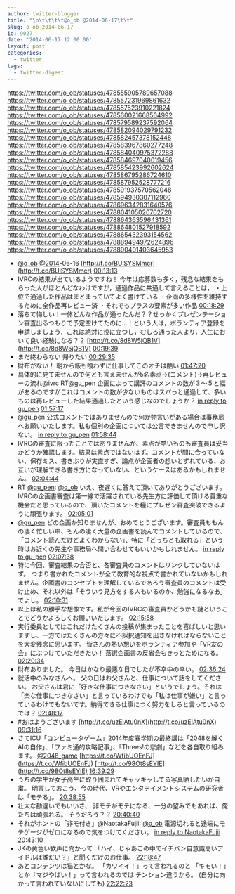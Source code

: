 ```yaml
---
author: twitter-blogger
title: "\n\t\t\t\t@o_ob @2014-06-17\t\t"
slug: o_ob-2014-06-17
id: 9027
date: '2014-06-17 12:00:00'
layout: post
categories:
  - twitter
tags:
  - twitter-digest
---
```


https://twitter.com/o_ob/statuses/478555905789657088 https://twitter.com/o_ob/statuses/478557231969861632 https://twitter.com/o_ob/statuses/478557523910221824 https://twitter.com/o_ob/statuses/478560021668564992 https://twitter.com/o_ob/statuses/478579589237592064 https://twitter.com/o_ob/statuses/478582094029791232 https://twitter.com/o_ob/statuses/478582457378152448 https://twitter.com/o_ob/statuses/478583967860277248 https://twitter.com/o_ob/statuses/478584040975372288 https://twitter.com/o_ob/statuses/478584697040019456 https://twitter.com/o_ob/statuses/478585423992602624 https://twitter.com/o_ob/statuses/478586795286724610 https://twitter.com/o_ob/statuses/478587952528777216 https://twitter.com/o_ob/statuses/478591937570562048 https://twitter.com/o_ob/statuses/478594930307112960 https://twitter.com/o_ob/statuses/478696342831640576 https://twitter.com/o_ob/statuses/478804105020702720 https://twitter.com/o_ob/statuses/478864363596431361 https://twitter.com/o_ob/statuses/478864801527918592 https://twitter.com/o_ob/statuses/478865432393154562 https://twitter.com/o_ob/statuses/478889494972624896 https://twitter.com/o_ob/statuses/478890401403645953  

*   [@o_ob](https://twitter.com/o_ob) [@2014](https://twitter.com/2014)-06-16 [http://t.co/BUiSYSMmcr](http://t.co/BUiSYSMmcr) [00:13:13](https://twitter.com/o_ob/statuses/478555905789657088)
*   IVRCの結果が出ているようですね！ 今年は応募数も多く，残念な結果をもらった人がほとんどなわけですが，通過作品に共通して言えることは， ・上位で通過した作品はまとまっていてよく書けている ・企画の多様性を維持するために全作品再レビュー済 ・それでもプラスの要素が多い作品 [00:18:29](https://twitter.com/o_ob/statuses/478557231969861632)
*   落ちて悔しい！一体どんな作品が通ったんだ？？せっかくプレゼンテーション審査出るつもりで予定空けてたのに…！という人は，ボランティア登録を申請しましょう．これは絶対に役に立つし，むしろ通った人より，人生において良い経験になる？？ [http://t.co/8d8W5jQB1V](http://t.co/8d8W5jQB1V) [00:19:39](https://twitter.com/o_ob/statuses/478557523910221824)
*   まだ終わらない 帰りたい [00:29:35](https://twitter.com/o_ob/statuses/478560021668564992)
*   財布がない！ 朝から飯も喰わずに仕事してこのオチは酷い [01:47:20](https://twitter.com/o_ob/statuses/478579589237592064)
*   具体的に見てませんので何とも言えませんが5名素点→(コメント)→再レビューの流れ@ivrc RT@gu_pen 企画によって講評のコメントの数が３～５と幅があるのですがこれはコメントの数が少ないものはスパっと通過して、多いものは再レビューした結果通過したという感じなのでしょうか？ [in reply to gu_pen](https://twitter.com/gu_pen/statuses/478580610970046465) [01:57:17](https://twitter.com/o_ob/statuses/478582094029791232)
*   [@gu_pen](https://twitter.com/gu_pen) 公式コメントではありませんので何か物言いがある場合は事務局へお願いいたします。私も個別の企画については公言できませんので申し訳ない。 [in reply to gu_pen](https://twitter.com/gu_pen/statuses/478580610970046465) [01:58:44](https://twitter.com/o_ob/statuses/478582457378152448)
*   IVRCの審査に限ったことではありませんが、素点が酷いものも審査員は妥当かどうか確認します。結果は素点ではないはず。コメントが間に合っていない、保存ミス、書きぶりが実直すぎ、論点が企画者の想いとずれている、お互いが理解できる書き方になっていない、というケースはあるかもしれません。 [02:04:44](https://twitter.com/o_ob/statuses/478583967860277248)
*   RT [@gu_pen](https://twitter.com/gu_pen): [@o_ob](https://twitter.com/o_ob) いえ、夜遅くに答えて頂いてありがとうございます。IVRCの企画書審査は第一線で活躍されている先生方に評価して頂ける貴重な機会だと思っているので、頂いたコメントを糧にプレゼン審査突破できるように頑張ります。 [02:05:01](https://twitter.com/o_ob/statuses/478584040975372288)
*   [@gu_pen](https://twitter.com/gu_pen) どの企画か知りませんが、おめでとうございます。審査員ももんの凄く忙しい中、もんの凄く大量の企画書を読んでコメントしているので、「コメント読んだけどよくわからない」、特に「どっちとも取れる」という時はお近くの先生や事務局へ問い合わせてもいいかもしれません。 [in reply to gu_pen](https://twitter.com/gu_pen/statuses/478583266182565888) [02:07:38](https://twitter.com/o_ob/statuses/478584697040019456)
*   特に今回、審査結果の合否と、各審査員のコメントはリンクしていないはず。 つまり書かれたコメントが全て教育的な視点で書かれていないかもしれません。企画書のコンセプトを理解しているであろう審査員のコメントは受け止め、それ以外は「そういう見方をする人もいるのか、勉強になるなあ」でよし。 [02:10:31](https://twitter.com/o_ob/statuses/478585423992602624)
*   以上は私の勝手な想像です。私が今回のIVRCの審査員かどうかも謎ということでどうかよろしくお願いいたします。 [02:15:58](https://twitter.com/o_ob/statuses/478586795286724610)
*   実行委員としてはこれだけたくさんの投稿が集まったことを喜ばしいと思いますし、一方ではたくさんの方々に不採択通知を出さなければならないことを大変残念に思います。 皆さんの熱い想いをボランティア参加や「VR友の会」にぶつけていただきたい！ 落選企画書の反省会もきっとためになる。 [02:20:34](https://twitter.com/o_ob/statuses/478587952528777216)
*   財布ありました。 今日はかなり最悪な日でしたが不幸中の幸い。 [02:36:24](https://twitter.com/o_ob/statuses/478591937570562048)
*   就活中のみなさんへ。 父の日はお父さんと、仕事について話をしてください。 お父さんは君に「好きな仕事につきなさい」というでしょう。それは「楽な仕事につきなさい」と言っているわけでも「私は仕事が嫌い」と言っているわけでもないです。納得できる仕事につく努力をしろと言っているのでは？ [02:48:17](https://twitter.com/o_ob/statuses/478594930307112960)
*   #おはようございます [http://t.co/uzEiAtu0nX](http://t.co/uzEiAtu0nX) [09:31:16](https://twitter.com/o_ob/statuses/478696342831640576)
*   さてICU「コンピュータゲーム」2014年度春学期の最終講は「2048を解くAIの自作」、「ファミ通的攻略記事」、「Threes!の悲劇」などを各自取り組みます。 [@2048_game](https://twitter.com/2048_game) [https://t.co/WfibUOEnFJ](https://t.co/WfibUOEnFJ) [http://t.co/98Ot8sEYIE](http://t.co/98Ot8sEYIE) [16:39:29](https://twitter.com/o_ob/statuses/478804105020702720)
*   うちの学生が女子高生に取り囲まれてキャッキャしてる写真晒したいが自粛。 明言しておこう、今の時代、VRやエンタテイメントシステムの研究者は「モテる」。 [20:38:55](https://twitter.com/o_ob/statuses/478864363596431361)
*   壮大な勘違いでもいいさ、 非モテがモテになる、一分の望みでもあれば、俺たちは頑張れる。 そうだろう？？ [20:40:40](https://twitter.com/o_ob/statuses/478864801527918592)
*   それがホントの「非モ付き」@NaotakaFujii: [@o_ob](https://twitter.com/o_ob) 電源切れると途端にモテゲージがゼロになるので気をつけてください。 [in reply to NaotakaFujii](https://twitter.com/NaotakaFujii/statuses/478864970470268928) [20:43:10](https://twitter.com/o_ob/statuses/478865432393154562)
*   JKの黄色い歓声に向かって 「ハイ、じゃあこの中でイチバン自意識高いアイドルは誰だい？」と聞くだけのお仕事。 [22:18:47](https://twitter.com/o_ob/statuses/478889494972624896)
*   あとコンテンツは猫とかな。 「カワイイ！」って言われるのと 「キモい！」とか「マジやばい！」って言われるのでは テンション違うから。 (自分に向かって言われていないにしても) [22:22:23](https://twitter.com/o_ob/statuses/478890401403645953)